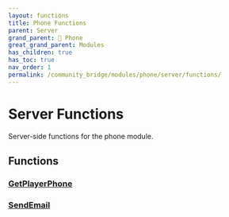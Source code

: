 ```yaml
---
layout: functions
title: Phone Functions
parent: Server
grand_parent: 📱 Phone
great_grand_parent: Modules
has_children: true
has_toc: true
nav_order: 1
permalink: /community_bridge/modules/phone/server/functions/
---
```


# Server Functions
Server-side functions for the phone module.

## Functions

### [GetPlayerPhone](GetPlayerPhone)
### [SendEmail](SendEmail)
